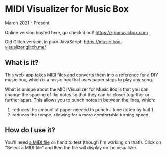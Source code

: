 
# MIDI Visualizer for Music Box
March 2021 - Present

Online version hosted here, go check it out! https://erinmusicbox.com

Old Glitch version, in plain JavaScript: https://music-box-visualizer.glitch.me/

## What is it?
This web-app takes MIDI files and converts them into a reference for a DIY music box, which is a music box that uses paper strips to play any song. 

What is unique about the MIDI Visualizer for Music Box is that you can change the spacing of the notes so that they can be closer together or further apart. This allows you to punch notes in between the lines, which:
1. reduces the amount of paper needed to punch a tune (often by half!).
2. reduces the tempo, allowing for a more comfortable turning speed.

## How do I use it?
You'll need [a MIDI file](https://drive.google.com/file/d/1eMSWpg9X9U09teUOskrfChGhPKf1sW56/view?usp=sharing) on hand to test (though I'm working on that!). Click on "Select a MIDI file" and then the file will display on the visualizer. 
